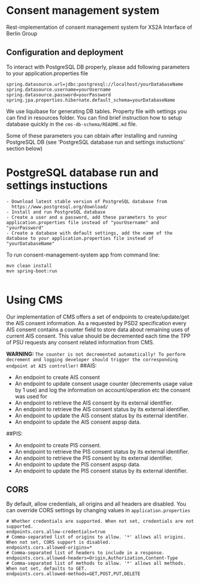# Consent management system

Rest-implementation of consent management system for XS2A Interface of Berlin Group

## Configuration and deployment
To interact with PostgreSQL DB properly, please add following parameters to your application.properties file 
```
spring.datasource.url=jdbc:postgresql://localhost/yourDatabaseName
spring.datasource.username=yourUsername
spring.datasource.password=yourPassword
spring.jpa.properties.hibernate.default_schema=yourDatabaseName
```
We use liquibase for generating DB tables. Property file with settings you can find in resources folder. You can find brief instruction how to setup database quickly in the `cms-db-schema/README.md` file.

Some of these parameters you can obtain after installing and running PostgreSQL DB (see 'PostgreSQL database run and settings instuctions' section below)

# PostgreSQL database run and settings instuctions
```
- Download latest stable version of PostgreSQL database from 
  https://www.postgresql.org/download/
- Install and run PostgreSQL database
- Create a user and a password, add these parameters to your application.properties file instead of "yourUsername" and "yourPassword"
- Create a database with default settings, add the name of the database to your application.properties file instead of "yourDatabaseName"
```

To run consent-management-system app from command line:

```
mvn clean install 
mvn spring-boot:run
 
```

# Using CMS
Our implementation of CMS offers a set of endpoints to create/update/get the AIS consent information.
As a requested by PSD2 specification every AIS consent contains a counter field to store data about remaining uses of current AIS consent. 
This value should be decremented each time the TPP of PSU requests any consent related information from CMS.
 
**WARNING:** `The counter is not decremented automatically! To perform decrement and logging developer should trigger the corresponding endpoint at AIS controller!`
##AIS:
- An endpoint to create AIS consent
- An endpoint to update consent usage counter (decrements usage value by 1 use) and log the information on account/operation etc the consent was used for
- An endpoint to retrieve the AIS consent by its external identifier. 
- An endpoint to retrieve the AIS consent status by its external identifier.
- An endpoint to update the AIS consent status by its external identifier. 
- An endpoint to update the AIS consent aspsp data.

##PIS:
- An endpoint to create PIS consent.
- An endpoint to retrieve the PIS consent status by its external identifier.
- An endpoint to retrieve the PIS consent by its external identifier. 
- An endpoint to update the PIS consent aspsp data.
- An endpoint to update the PIS consent status by its external identifier.

## CORS
By default, allow credentials, all origins and all headers are disabled.
You can override CORS settings by changing values in `application.properties`
```
# Whether credentials are supported. When not set, credentials are not supported.
endpoints.cors.allow-credentials=true
# Comma-separated list of origins to allow. '*' allows all origins. When not set, CORS support is disabled.
endpoints.cors.allowed-origins=*
# Comma-separated list of headers to include in a response.
endpoints.cors.allowed-headers=Origin,Authorization,Content-Type
# Comma-separated list of methods to allow. '*' allows all methods. When not set, defaults to GET.
endpoints.cors.allowed-methods=GET,POST,PUT,DELETE
```
